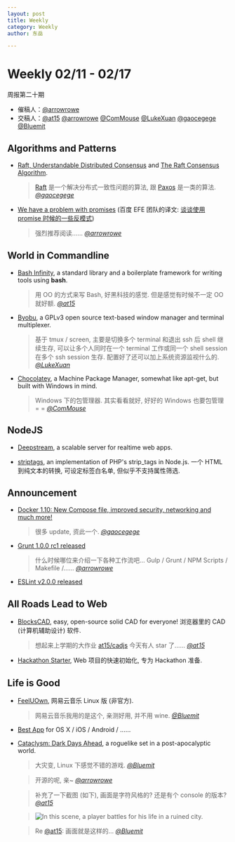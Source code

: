 ```yaml
---
layout: post
title: Weekly
category: Weekly
author: 东岳

---
```


# Weekly 02/11 - 02/17

周报第二十期

- 催稿人：[@arrowrowe][gh-mie]
- 交稿人：[@at15][gh-at15] [@arrowrowe][gh-mie] [@ComMouse][gh-dou] [@LukeXuan][gh-luke] [@gaocegege][gh-cece] [@Bluemit][gh-lp]

[gh-at15]: https://github.com/at15
[gh-sway]: https://github.com/swaylq
[gh-mie]: https://github.com/arrowrowe
[gh-dou]: https://github.com/ComMouse
[gh-luke]: https://github.com/LukeXuan
[gh-cece]: https://github.com/gaocegege
[gh-tq]: https://github.com/tq5124
[gh-lp]: https://github.com/Bluemit

[wiki-raft]: https://en.wikipedia.org/wiki/Raft_(computer_science)
[wiki-paxos]: https://en.wikipedia.org/wiki/Paxos_(computer_science)

## Algorithms and Patterns

- [Raft, Understandable Distributed Consensus](http://thesecretlivesofdata.com/raft/) and [The Raft Consensus Algorithm](https://raft.github.io/).

  > [Raft][wiki-raft] 是一个解决分布式一致性问题的算法, 跟 [Paxos][wiki-paxos] 是一类的算法. _[@gaocegege][gh-cece]_

- [We have a problem with promises](http://pouchdb.com/2015/05/18/we-have-a-problem-with-promises.html) (百度 EFE 团队的译文: [谈谈使用 promise 时候的一些反模式](http://efe.baidu.com/blog/promises-anti-pattern/))

  > 强烈推荐阅读...... _[@arrowrowe][gh-mie]_

## World in Commandline

- [Bash Infinity](https://github.com/niieani/bash-oo-framework), a standard library and a boilerplate framework for writing tools using **bash**.

  > 用 OO 的方式来写 Bash, 好黑科技的感觉. 但是感觉有时候不一定 OO 就好额. _[@at15][gh-at15]_

- [Byobu](http://byobu.co/), a GPLv3 open source text-based window manager and terminal multiplexer.

  > 基于 tmux / screen, 主要是切换多个 terminal 和退出 ssh 后 shell 继续生存, 可以让多个人同时在一个 terminal 工作或同一个 shell session 在多个 ssh session 生存. 配置好了还可以加上系统资源监视什么的. _[@LukeXuan][gh-luke]_

- [Chocolatey](https://chocolatey.org/), a Machine Package Manager, somewhat like apt-get, but built with Windows in mind.

  > Windows 下的包管理器. 其实看看就好, 好好的 Windows 也要包管理 = = _[@ComMouse][gh-dou]_

## NodeJS

- [Deepstream](https://deepstream.io/), a scalable server for realtime web apps.

- [striptags](https://github.com/ericnorris/striptags), an implementation of PHP's strip_tags in Node.js. 一个 HTML 到纯文本的转换, 可设定标签白名单, 但似乎不支持属性筛选.

## Announcement

- [Docker 1.10: New Compose file, improved security, networking and much more!](http://blog.docker.com/2016/02/docker-1-10/)

  > 很多 update, 资此一个. _[@gaocegege][gh-cece]_

- [Grunt 1.0.0 rc1 released](http://gruntjs.com/blog/2016-02-11-grunt-1.0.0-rc1-released)

  > 什么时候哪位来介绍一下各种工作流吧... Gulp / Grunt / NPM Scripts / Makefile /...... _[@arrowrowe][gh-mie]_

- [ESLint v2.0.0 released](http://eslint.org/blog/2016/02/eslint-v2.0.0-released)

## All Roads Lead to Web

- [BlocksCAD](https://github.com/EinsteinsWorkshop/BlocksCAD), easy, open-source solid CAD for everyone! 浏览器里的 CAD (计算机辅助设计) 软件.

  > 想起来上学期的大作业 [at15/cadjs](https://github.com/at15/cadjs) 今天有人 star 了...... _[@at15][gh-at15]_

- [Hackathon Starter](https://github.com/sahat/hackathon-starter), Web 项目的快速初始化, 专为 Hackathon 准备.

## Life is Good

- [FeelUOwn](https://github.com/cosven/FeelUOwn), 网易云音乐 Linux 版 (非官方).

  > 网易云音乐我用的是这个, 亲测好用, 并不用 wine. _[@Bluemit][gh-lp]_

- [Best App](https://github.com/hzlzh/Best-App) for OS X / iOS / Android / ......

- [Cataclysm: Dark Days Ahead](https://github.com/CleverRaven/Cataclysm-DDA), a roguelike set in a post-apocalyptic world.

  > 大灾变, Linux 下感觉不错的游戏. _[@Bluemit][gh-lp]_

  > 开源的呢, 亲~ _[@arrowrowe][gh-mie]_

  > 补充了一下截图 (如下), 画面是字符风格的? 还是有个 console 的版本? _[@at15][gh-at15]_

  > ![In this scene, a player battles for his life in a ruined city.](http://en.cataclysmdda.com/assets/battle.png)

  > Re [@at15][gh-at15]: 画面就是这样的... _[@Bluemit][gh-lp]_

